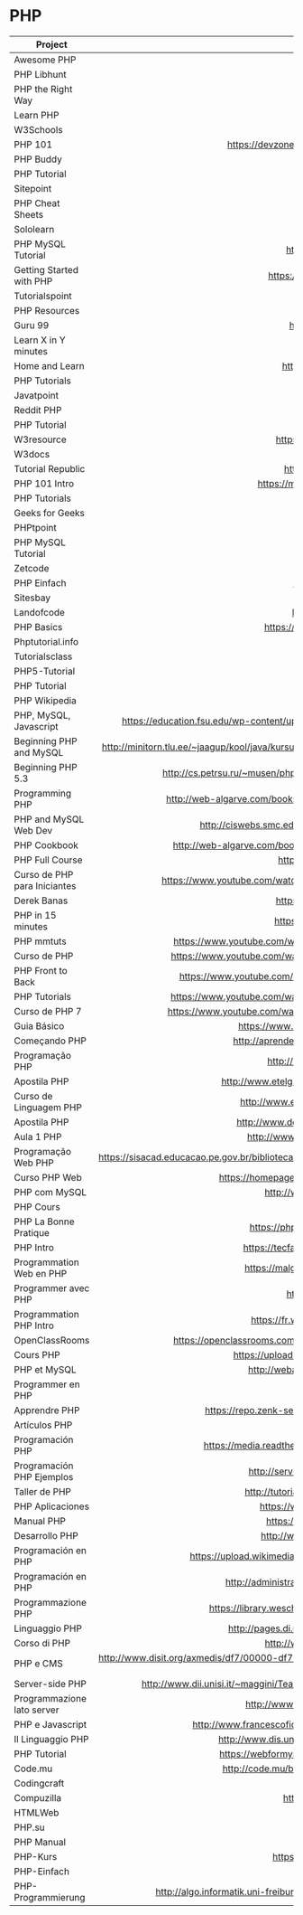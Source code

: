 # PHP

| Project                      | URL                                                                                                                                 | Language |
|------------------------------|:-------------------------------------------------------------------------------------------------------------------------------------:|----------|
| Awesome PHP                  | https://github.com/ziadoz/awesome-php                                                                                               | EN       |
| PHP Libhunt                  | https://php.libhunt.com/                                                                                                            | EN       |
| PHP the Right Way            | https://phptherightway.com/                                                                                                         | EN       |
| Learn PHP                    | https://www.learn-php.org/                                                                                                          | EN       |
| W3Schools                    | https://www.w3schools.com/php/                                                                                                      | EN       |
| PHP 101                      | https://devzone.zend.com/6/php-101-php-for-the-absolute-beginner/                                                                   | EN       |
| PHP Buddy                    | http://www.phpbuddy.com/                                                                                                            | EN       |
| PHP Tutorial                 | https://www.1keydata.com/php-tutorial/                                                                                              | EN       |
| Sitepoint                    | https://www.sitepoint.com/php/                                                                                                      | EN       |
| PHP Cheat Sheets             | http://phpcheatsheets.com/                                                                                                          | EN       |
| Sololearn                    | https://www.sololearn.com/Course/PHP/                                                                                               | EN       |
| PHP MySQL Tutorial           | https://www.udemy.com/php-mysql-tutorial/                                                                                           | EN       |
| Getting Started with PHP     | https://secure.php.net/manual/en/getting-started.php                                                                                | EN       |
| Tutorialspoint               | https://www.tutorialspoint.com/php/                                                                                                 | EN       |
| PHP Resources                | https://github.com/odan/learn-php                                                                                                   | EN       |
| Guru 99                      | https://www.guru99.com/php-tutorials.html                                                                                           | EN       |
| Learn X in Y minutes         | https://learnxinyminutes.com/docs/php/                                                                                              | EN       |
| Home and Learn               | https://www.homeandlearn.co.uk/php/php.html                                                                                         | EN       |
| PHP Tutorials                | https://www.killerphp.com/                                                                                                          | EN       |
| Javatpoint                   | https://www.javatpoint.com/php-tutorial                                                                                             | EN       |
| Reddit PHP                   | https://www.reddit.com/r/PHP/                                                                                                       | EN       |
| PHP Tutorial                 | http://www.tizag.com/phpT/                                                                                                          | EN       |
| W3resource                   | https://www.w3resource.com/php/php-home.php                                                                                         | EN       |
| W3docs                       | https://www.w3docs.com/learn-php.html                                                                                               | EN       |
| Tutorial Republic            | https://www.tutorialrepublic.com/php-tutorial/                                                                                      | EN       |
| PHP 101 Intro                | https://matthewhorne.me/learning-php-101-introduction/                                                                              | EN       |
| PHP Tutorials                | http://html.net/tutorials/php/                                                                                                      | EN       |
| Geeks for Geeks              | https://www.geeksforgeeks.org/php/                                                                                                  | EN       |
| PHPtpoint                    | https://www.phptpoint.com/php-tutorial/                                                                                             | EN       |
| PHP MySQL Tutorial           | http://www.mysqltutorial.org/php-mysql/                                                                                             | EN       |
| Zetcode                      | http://zetcode.com/lang/php/                                                                                                        | EN       |
| PHP Einfach                  | https://www.php-einfach.de/php-tutorial/                                                                                            | DE       |
| Sitesbay                     | https://www.sitesbay.com/php/index                                                                                                  | EN       |
| Landofcode                   | http://www.landofcode.com/php-tutorials/                                                                                            | EN       |
| PHP Basics                   | https://www.howtoforge.com/php_programming_basics                                                                                   | EN       |
| Phptutorial.info             | http://www.phptutorial.info/                                                                                                        | EN       |
| Tutorialsclass               | https://tutorialsclass.com/learn/php                                                                                                | EN       |
| PHP5-Tutorial                | https://php5-tutorial.com/                                                                                                          | EN       |
| PHP Tutorial                 | https://wiki.selfhtml.org/wiki/PHP                                                                                                  | DE       |
| PHP Wikipedia                | https://en.wikipedia.org/wiki/PHP                                                                                                   | EN       |
| PHP, MySQL, Javascript       | https://education.fsu.edu/wp-content/uploads/2015/04/Learning-PHP-MySQL-JavaScript-and-CSS-2nd-Edition-1.pdf                        | EN       |
| Beginning PHP and MySQL      | http://minitorn.tlu.ee/~jaagup/kool/java/kursused/14/webpr/beginning_php_and_mysql_from_novice_to_professional_4th_edition.pdf      | EN       |
| Beginning PHP 5.3            | http://cs.petrsu.ru/~musen/php/2013/Books/Beginning%20PHP%205.3%20by%20Matt%20Doyle.pdf                                             | EN       |
| Programming PHP              | http://web-algarve.com/books/MySQL%20&%20PHP/Programming%20PHP,%203rd%20Edition.pdf                                                 | EN       |
| PHP and MySQL Web Dev        | http://ciswebs.smc.edu/cs85/geddes_james/PHPandMySQL/EBook/067232525X.pdf                                                           | EN       |
| PHP Cookbook                 | http://web-algarve.com/books/MySQL%20&%20PHP/PHP%20Cookbook,%203rd%20Edition.pdf                                                    | EN       |
| PHP Full Course              | https://www.youtube.com/watch?v=OK_JCtrrv-c                                                                                         | EN       |
| Curso de PHP para Iniciantes | https://www.youtube.com/watch?v=F7KzJ7e6EAc&list=PLHz_AreHm4dm4beCCCmW4xwpmLf6EHY9k                                                 | PT       |
| Derek Banas                  | https://www.youtube.com/watch?v=7TF00hJI78Y                                                                                         | EN       |
| PHP in 15 minutes            | https://www.youtube.com/watch?v=ZdP0KM49IVk                                                                                         | EN       |
| PHP mmtuts                   | https://www.youtube.com/watch?v=qVU3V0A05k8&list=PL0eyrZgxdwhwBToawjm9faF1ixePexft-                                                 | EN       |
| Curso de PHP                 | https://www.youtube.com/watch?v=R_yRrYUHai0&list=PLesCEcYj003TrV2MvUOnmVtMdgIp0C4Pd                                                 | PT       |
| PHP Front to Back            | https://www.youtube.com/watch?v=oJbfyzaA2QA&list=PLillGF-Rfqbap2IB6ZS4BBBcYPagAjpjn                                                 | EN       |
| PHP Tutorials                | https://www.youtube.com/watch?v=95RU58kZlbc&list=PLONQt8bJdq9ayhjJkDsNcNTzUgYg_yG-U                                                 | EN       |
| Curso de PHP 7               | https://www.youtube.com/watch?v=XwpsxPmQN2E&list=PLwXQLZ3FdTVEITn849NlfI9BGY-hk1wkq                                                 | PT       |
| Guia Básico                  | https://www.hostinger.com.br/tutoriais/o-que-e-php-guia-basico/                                                                     | PT       |
| Começando PHP                | http://aprenderphp.com.br/artigo/comecando-a-programar-em-php/                                                                      | PT       |
| Programação PHP              | http://www.criarweb.com/manuais/programacao_php/                                                                                    | PT       |
| Apostila PHP                 | http://www.etelg.com.br/paginaete/downloads/informatica/apostila_php.pdf                                                            | PT       |
| Curso de Linguagem PHP       | http://www.etelg.com.br/paginaete/downloads/informatica/php.pdf                                                                     | PT       |
| Apostila PHP                 | http://www.dca.fee.unicamp.br/~glaucya/ifsp/ApostilaPHP_2014.pdf                                                                    | PT       |
| Aula 1 PHP                   | http://www.inf.ufpr.br/instrutores/arquivos/php/aula-1-php.pdf                                                                      | PT       |
| Programação Web PHP          | https://sisacad.educacao.pe.gov.br/bibliotecavirtual/bibliotecavirtual/texto/CadernodeINFOLinguagemdeProgramaoparaWebRDDI.pdf       | PT       |
| Curso PHP Web                | https://homepages.dcc.ufmg.br/~igor/classes/cursophp/cursophp-aula1.pdf                                                             | PT       |
| PHP com MySQL                | http://www.cin.ufpe.br/~ags/2464_php_com_mysql.pdf                                                                                  | PT       |
| PHP Cours                    | http://www.lephpfacile.com/cours/                                                                                                   | FR       |
| PHP La Bonne Pratique        | https://php.developpez.com/tutoriels/php-la-bonne-pratique/                                                                         | FR       |
| PHP Intro                    | https://tecfa.unige.ch/guides/tie/html/php-intro/php-intro-1.html                                                                   | FR       |
| Programmation Web en PHP     | https://malgouyres.org/cours/data/programmation-web-php.pdf                                                                         | FR       |
| Programmer avec PHP          | http://www-igm.univ-mlv.fr/~dr/XPOSE/php/                                                                                           | FR       |
| Programmation PHP Intro      | https://fr.wikibooks.org/wiki/Programmation_PHP/Introduction                                                                        | FR       |
| OpenClassRooms               | https://openclassrooms.com/fr/courses/918836-concevez-votre-site-web-avec-php-et-mysql                                              | FR       |
| Cours PHP                    | https://upload.wikimedia.org/wikipedia/commons/0/0e/Cours_php.pdf                                                                   | FR       |
| PHP et MySQL                 | http://webapps.fundp.ac.be/cefis/publications/etienne/PHP.pdf                                                                       | FR       |
| Programmer en PHP            | https://caron.ws/data/livre/PHP_v1.pdf                                                                                              | FR       |
| Apprendre PHP                | https://repo.zenk-security.com/Programmation/PHP_Pour_les_Nuls_SiteDuZero.pdf                                                       | FR       |
| Artículos PHP                | https://programacion.net/php                                                                                                        | ES       |
| Programación PHP             | https://media.readthedocs.org/pdf/programacion-php/latest/programacion-php.pdf                                                      | ES       |
| Programación PHP Ejemplos    | http://servicio.uca.es/softwarelibre/publicaciones/apuntes_php                                                                      | ES       |
| Taller de PHP                | http://tutoriales.altervista.org/trabajos/Manual_php_completo.pdf                                                                   | ES       |
| PHP Aplicaciones             | https://www.fdi.ucm.es/profesor/jpavon/web/33-PHP.pdf                                                                               | ES       |
| Manual PHP                   | https://www.mundomanuales.com/manuales/3144.pdf                                                                                     | ES       |
| Desarrollo PHP               | http://www.lsi.us.es/cursos/cursophp/apuntes/tema1.pdf                                                                              | ES       |
| Programación en PHP          | https://upload.wikimedia.org/wikipedia/commons/d/d2/Programaci%C3%B3n_en_PHP.pdf                                                    | ES       |
| Programación en PHP          | http://administraciondesistemas.pbworks.com/f/Manual_PHP5_Basico.pdf                                                                | ES       |
| Programmazione PHP           | https://library.weschool.com/lezioni/internet-e-informatica/programmazione/php                                                      | IT       |
| Linguaggio PHP               | http://pages.di.unipi.it/milazzo/teaching/AA1011-LabBD/PHP-ParteI.pdf                                                               | IT       |
| Corso di PHP                 | http://www.bassi.gov.it/documents/MLUNARDI/php.pdf                                                                                  | IT       |
| PHP e CMS                    | http://www.disit.org/axmedis/df7/00000-df7b82e2-0b8a-47be-87b6-407ceb794eeb/4/~saved-on-db-df7b82e2-0b8a-47be-87b6-407ceb794eeb.pdf | IT       |
| Server-side PHP              | http://www.dii.unisi.it/~maggini/Teaching/RdC/Lectures/05%20-%20Server-side%20programming%20PHP.pdf                                 | IT       |
| Programmazione lato server   | http://www.itistulliobuzzi.it/informatica/sistemi/5h/Il%20PHP.pdf                                                                   | IT       |
| PHP e Javascript             | http://www.francescofiora.it/doc/Programmare_Applicativi_Web_in_PHP_e_Javascript.pdf                                                | IT       |
| Il Linguaggio PHP            | http://www.dis.uniroma1.it/~mecella/didattica/2012/PAS/Slides/11__PHP.pdf                                                           | IT       |
| PHP Tutorial                 | https://webformyself.com/30-luchshix-priemov-php-dlya-nachinayushhix/                                                               | RU       |
| Code.mu                      | http://code.mu/books/php/base/osnovy-yazyka-php-dlya-novichkov.html                                                                 | RU       |
| Codingcraft                  | http://codingcraft.ru/php.php                                                                                                       | RU       |
| Compuzilla                   | http://compuzilla.ru/iazyk-php-dlia-chainikov/                                                                                      | RU       |
| HTMLWeb                      | https://htmlweb.ru/php/php1.php                                                                                                     | RU       |
| PHP.su                       | http://www.php.su/                                                                                                                  | RU       |
| PHP Manual                   | https://php.ru/manual/                                                                                                              | RU       |
| PHP-Kurs                     | https://www.php-kurs.com/anwendungen-php.htm                                                                                        | DE       |
| PHP-Einfach                  | https://www.php-einfach.de/                                                                                                         | DE       |
| PHP-Programmierung           | http://algo.informatik.uni-freiburg.de/mitarbeiter/hermann/projects/sommercampus2006/phpkurs_beg.pdf                                | DE       |
